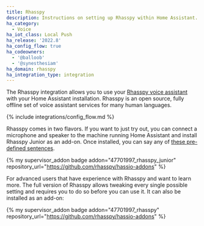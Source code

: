 ```yaml
---
title: Rhasspy
description: Instructions on setting up Rhasspy within Home Assistant.
ha_category:
  - Voice
ha_iot_class: Local Push
ha_release: '2022.8'
ha_config_flow: true
ha_codeowners:
  - '@balloob'
  - '@synesthesiam'
ha_domain: rhasspy
ha_integration_type: integration
---
```


The Rhasspy integration allows you to use your [Rhasspy voice assistant](https://rhasspy.readthedocs.io) with your Home Assistant installation. Rhasspy is an open source, fully offline set of voice assistant services for many human languages.

{% include integrations/config_flow.md %}

Rhasspy comes in two flavors. If you want to just try out, you can connect a microphone and speaker to the machine running Home Assistant and install Rhasspy Junior as an add-on. Once installed, you can say any of [these pre-defined sentences](https://github.com/rhasspy/rhasspy-junior#domains).

{% my supervisor_addon badge addon="47701997_rhasspy_junior" repository_url="https://github.com/rhasspy/hassio-addons" %}

For advanced users that have experience with Rhasspy and want to learn more. The full version of Rhasspy allows tweaking every single possible setting and requires you to do so before you can use it. It can also be installed as an add-on:

{% my supervisor_addon badge addon="47701997_rhasspy" repository_url="https://github.com/rhasspy/hassio-addons" %}
